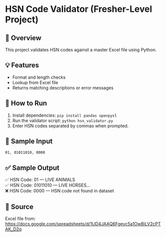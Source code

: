 
# HSN Code Validator (Fresher-Level Project)

## 📌 Overview
This project validates HSN codes against a master Excel file using Python.

## 💡 Features
- Format and length checks
- Lookup from Excel file
- Returns matching descriptions or error messages

## 🚀 How to Run
1. Install dependencies: `pip install pandas openpyxl`
2. Run the validator script: `python hsn_validator.py`
3. Enter HSN codes separated by commas when prompted.

## 📎 Sample Input
`01, 01011010, 0000`

## ✅ Sample Output
✅ HSN Code: 01 — LIVE ANIMALS  
✅ HSN Code: 01011010 — LIVE HORSES...  
❌ HSN Code: 0000 — HSN code not found in dataset

## 📂 Source
Excel file from: https://docs.google.com/spreadsheets/d/1UD4JAAQ6Fgeyc5a1OwBiLV2cPTAK_D2q
